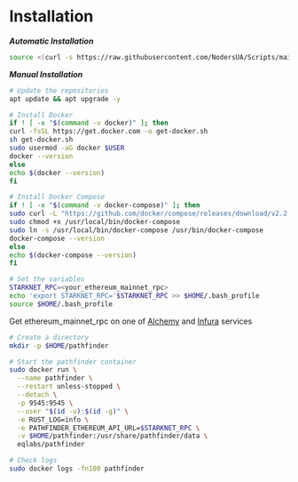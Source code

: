 # Installation

_**Automatic Installation**_

```bash
source <(curl -s https://raw.githubusercontent.com/NodersUA/Scripts/main/starknet)
```

_**Manual Installation**_

```bash
# Update the repositories
apt update && apt upgrade -y
```

```bash
# Install Docker
if ! [ -x "$(command -v docker)" ]; then
curl -fsSL https://get.docker.com -o get-docker.sh
sh get-docker.sh
sudo usermod -aG docker $USER
docker --version
else
echo $(docker --version)
fi
```

```bash
# Install Docker Compose
if ! [ -x "$(command -v docker-compose)" ]; then
sudo curl -L "https://github.com/docker/compose/releases/download/v2.2.3/docker-compose-$(uname -s)-$(uname -m)" -o /usr/local/bin/docker-compose 
sudo chmod +x /usr/local/bin/docker-compose 
sudo ln -s /usr/local/bin/docker-compose /usr/bin/docker-compose
docker-compose --version
else
echo $(docker-compose --version)
fi
```

```bash
# Set the variables
STARKNET_RPC=<your_ethereum_mainnet_rpc>
echo 'export STARKNET_RPC='$STARKNET_RPC >> $HOME/.bash_profile
source $HOME/.bash_profile
```

Get ethereum\_mainnet\_rpc on one of [Alchemy](https://www.alchemy.com/) and [Infura](https://www.infura.io/) services

```bash
# Create a directory
mkdir -p $HOME/pathfinder
```

```bash
# Start the pathfinder container
sudo docker run \
  --name pathfinder \
  --restart unless-stopped \
  --detach \
  -p 9545:9545 \
  --user "$(id -u):$(id -g)" \
  -e RUST_LOG=info \
  -e PATHFINDER_ETHEREUM_API_URL=$STARKNET_RPC \
  -v $HOME/pathfinder:/usr/share/pathfinder/data \
  eqlabs/pathfinder
```

```bash
# Check logs
sudo docker logs -fn100 pathfinder
```
